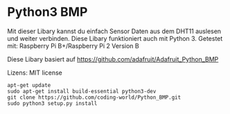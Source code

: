Python3 BMP
===================

Mit dieser Libary kannst du einfach Sensor Daten aus dem DHT11 auslesen und weiter verbinden. Diese Libary funktioniert auch mit Python 3. Getestet mit: Raspberry Pi B+/Raspberry Pi 2 Version B

Diese Libary basiert auf https://github.com/adafruit/Adafruit_Python_BMP

Lizens: MIT license


````
apt-get update
sudo apt-get install build-essential python3-dev
git clone https://github.com/coding-world/Python_BMP.git
sudo python3 setup.py install
````

